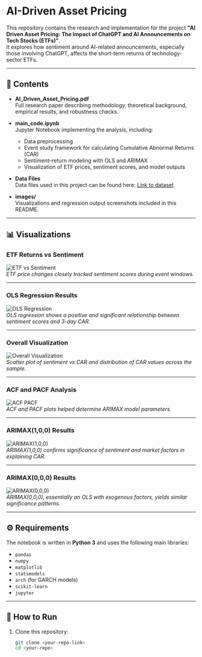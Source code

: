 # AI-Driven Asset Pricing

This repository contains the research and implementation for the project **"AI Driven Asset Pricing: The Impact of ChatGPT and AI Announcements on Tech Stocks (ETFs)"**.  
It explores how sentiment around AI-related announcements, especially those involving ChatGPT, affects the short-term returns of technology-sector ETFs.

---

## 📂 Contents

- **AI_Driven_Asset_Pricing.pdf**  
  Full research paper describing methodology, theoretical background, empirical results, and robustness checks.

- **main_code.ipynb**  
  Jupyter Notebook implementing the analysis, including:
  - Data preprocessing  
  - Event study framework for calculating Cumulative Abnormal Returns (CAR)  
  - Sentiment–return modeling with OLS and ARIMAX  
  - Visualization of ETF prices, sentiment scores, and model outputs  

- **Data Files**  
  Data files used in this project can be found here: [Link to dataset]()

- **images/**  
  Visualizations and regression output screenshots included in this README.

---

## 📊 Visualizations

### ETF Returns vs Sentiment
![ETF vs Sentiment](images/1%20-%20ETF%20price%20vs.%20Sentiment%20Scores.png)  
*ETF price changes closely tracked sentiment scores during event windows.*

---

### OLS Regression Results
![OLS Regression](images/2%20-%20OLS%20Regression%20Result.png)  
*OLS regression shows a positive and significant relationship between sentiment scores and 3-day CAR.*

---

### Overall Visualization
![Overall Visualization](images/3%20-%20Overall%20Visualization.png)  
*Scatter plot of sentiment vs CAR and distribution of CAR values across the sample.*

---

### ACF and PACF Analysis
![ACF PACF](images/4%20-%20CAR's%20ACF%20and%20PACF.png)  
*ACF and PACF plots helped determine ARIMAX model parameters.*

---

### ARIMAX(1,0,0) Results
![ARIMAX(1,0,0)](images/5%20-%20ARIMAX(1,0,0)%20Regression%20Result.png)  
*ARIMAX(1,0,0) confirms significance of sentiment and market factors in explaining CAR.*

---

### ARIMAX(0,0,0) Results
![ARIMAX(0,0,0)](images/6%20-%20ARIMAX(0,0,0)%20Regression%20Result.png)  
*ARIMAX(0,0,0), essentially an OLS with exogenous factors, yields similar significance patterns.*

---

## ⚙️ Requirements

The notebook is written in **Python 3** and uses the following main libraries:
- `pandas`
- `numpy`
- `matplotlib`
- `statsmodels`
- `arch` (for GARCH models)
- `scikit-learn`
- `jupyter`

---

## 🚀 How to Run

1. Clone this repository:
   ```bash
   git clone <your-repo-link>
   cd <your-repo>
